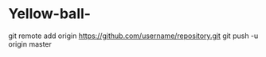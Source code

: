 # Yellow-ball-
git remote add origin https://github.com/username/repository.git git push -u origin master
